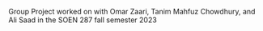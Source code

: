 Group Project worked on with Omar Zaari, Tanim Mahfuz Chowdhury, and Ali Saad in the SOEN 287 fall semester 2023
